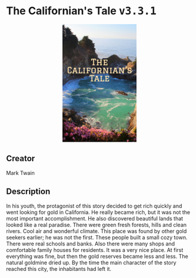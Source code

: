 
# The Californian's Tale <kbd>v3.3.1</kbd>

<center>
  <img src="./cover-1024.jpg"/>
</center>

## Creator
Mark Twain

## Description
In his youth, the protagonist of this story decided to get rich quickly and went looking for gold in California. He really became rich, but it was not the most important accomplishment. He also discovered beautiful lands that looked like a real paradise. There were green fresh forests, hills and clean rivers. Cool air and wonderful climate. This place was found by other gold seekers earlier; he was not the first. These people built a small cozy town. There were real schools and banks. Also there were many shops and comfortable family houses for residents. It was a very nice place. At first everything was fine, but then the gold reserves became less and less. The natural goldmine dried up. By the time the main character of the story reached this city, the inhabitants had left it.
